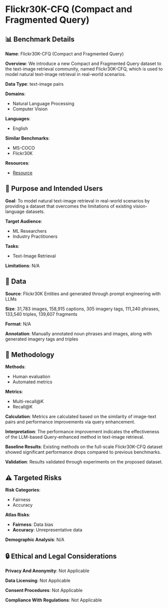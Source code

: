 # Flickr30K-CFQ (Compact and Fragmented Query)

## 📊 Benchmark Details

**Name**: Flickr30K-CFQ (Compact and Fragmented Query)

**Overview**: We introduce a new Compact and Fragmented Query dataset to the text-image retrieval community, named Flickr30K-CFQ, which is used to model natural text-image retrieval in real-world scenarios.

**Data Type**: text-image pairs

**Domains**:
- Natural Language Processing
- Computer Vision

**Languages**:
- English

**Similar Benchmarks**:
- MS-COCO
- Flickr30K

**Resources**:
- [Resource](https://sites.google.com/view/Flickr30K-cfq)

## 🎯 Purpose and Intended Users

**Goal**: To model natural text-image retrieval in real-world scenarios by providing a dataset that overcomes the limitations of existing vision-language datasets.

**Target Audience**:
- ML Researchers
- Industry Practitioners

**Tasks**:
- Text-Image Retrieval

**Limitations**: N/A

## 💾 Data

**Source**: Flickr30K Entities and generated through prompt engineering with LLMs

**Size**: 31,783 images, 158,915 captions, 305 imagery tags, 111,240 phrases, 133,540 triples, 139,607 fragments

**Format**: N/A

**Annotation**: Manually annotated noun phrases and images, along with generated imagery tags and triples

## 🔬 Methodology

**Methods**:
- Human evaluation
- Automated metrics

**Metrics**:
- Multi-recall@K
- Recall@K

**Calculation**: Metrics are calculated based on the similarity of image-text pairs and performance improvements via query enhancement.

**Interpretation**: The performance improvement indicates the effectiveness of the LLM-based Query-enhanced method in text-image retrieval.

**Baseline Results**: Existing methods on the full-scale Flickr30K-CFQ dataset showed significant performance drops compared to previous benchmarks.

**Validation**: Results validated through experiments on the proposed dataset.

## ⚠️ Targeted Risks

**Risk Categories**:
- Fairness
- Accuracy

**Atlas Risks**:
- **Fairness**: Data bias
- **Accuracy**: Unrepresentative data

**Demographic Analysis**: N/A

## 🔒 Ethical and Legal Considerations

**Privacy And Anonymity**: Not Applicable

**Data Licensing**: Not Applicable

**Consent Procedures**: Not Applicable

**Compliance With Regulations**: Not Applicable
